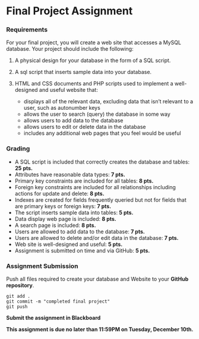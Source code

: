# Final Project Assignment

### Requirements
For your final project, you will create a web site that accesses a MySQL database. Your project should include the following:

1. A physical design for your database in the form of a SQL script.  

2. A sql script that inserts sample data into your database.

3. HTML and CSS documents and PHP scripts used to implement a well-designed and useful website that:
    - displays all of the relevant data, excluding data that isn’t relevant to a user, such as autonumber keys
    - allows the user to search (query) the database in some way
    - allows users to add data to the database
    - allows users to edit or delete data in the database
    - includes any additional web pages that you feel would be useful

### Grading

- A SQL script is included that correctly creates the database and tables: **25 pts.**
- Attributes have reasonable data types: **7 pts.**
- Primary key constraints are included for all tables: **8 pts.**
- Foreign key constraints are included for all relationships including actions for update and delete: **8 pts.**
- Indexes are created for fields frequently queried but not for fields that are primary keys or foreign keys: **7 pts.**
- The script inserts sample data into tables: **5 pts.**
- Data display web page is included: **8 pts.**
- A search page is included: **8 pts.**
- Users are allowed to add data to the database: **7 pts.**
- Users are allowed to delete and/or edit data in the database: **7 pts.**
- Web site is well-designed and useful: **5 pts.**
- Assignment is submitted on time and via GitHub: **5 pts.**

### Assignment Submission

Push all files required to create your database and Website to your **GitHub repository**.

```
git add .
git commit -m "completed final project"
git push
```
**Submit the assignment in Blackboard**

**This assignment is due no later than 11:59PM on Tuesday, December 10th.**

